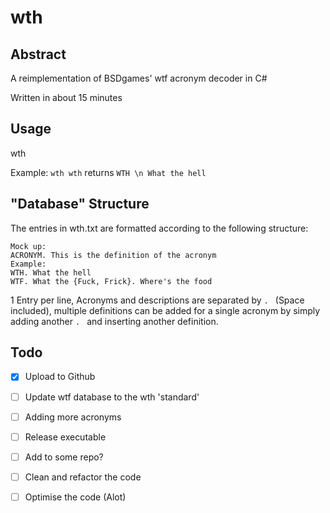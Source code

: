 # wth

## Abstract

 A reimplementation of BSDgames' wtf acronym decoder in C#

Written in about 15 minutes

## Usage

wth <acronym>

Example: `wth wth` returns `WTH \n What the hell`

## "Database" Structure

The entries in wth.txt are formatted according to the following structure:

```
Mock up:
ACRONYM. This is the definition of the acronym
Example:
WTH. What the hell
WTF. What the {Fuck, Frick}. Where's the food
```

1 Entry per line, Acronyms and descriptions are separated by `. ` (Space included), multiple definitions can be added for a single acronym by simply adding another `. ` and inserting another definition.

## Todo

- [x] Upload to Github

- [ ] Update wtf database to the wth 'standard'

- [ ] Adding more acronyms

- [ ] Release executable

- [ ] Add to some repo?

- [ ] Clean and refactor the code

- [ ] Optimise the code (Alot)

